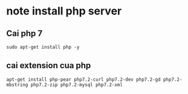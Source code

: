 # note install php server 

## Cai php 7
```
sudo apt-get install php -y
```
## cai extension cua php
 ```
 apt-get install php-pear php7.2-curl php7.2-dev php7.2-gd php7.2-mbstring php7.2-zip php7.2-mysql php7.2-xml
 ```

